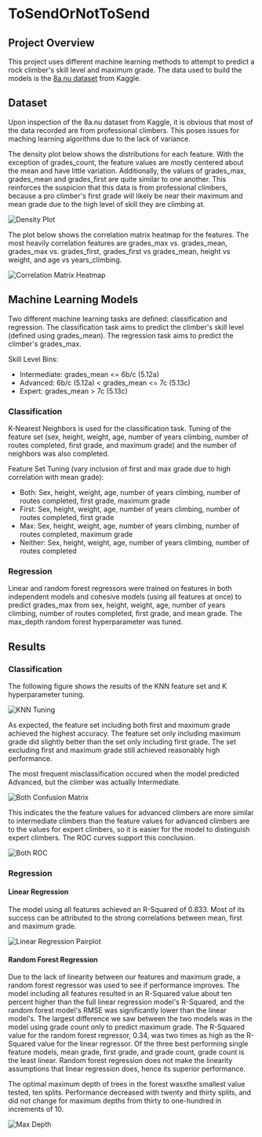 # ToSendOrNotToSend
## Project Overview
This project uses different machine learning methods to attempt to predict a rock climber's skill level and maximum grade. The data used to build the models is the [8a.nu dataset](https://www.kaggle.com/datasets/jordizar/climb-dataset) from Kaggle.

## Dataset
Upon inspection of the 8a.nu dataset from Kaggle, it is obvious that most of the data recorded are from professional climbers. This poses issues for maching learning algorithms due to the lack of variance.

The density plot below shows the distributions for each feature. With the exception of grades_count, the feature values are mostly centered about the mean and have little variation. Additionally, the values of grades_max, grades_mean and grades_first are quite similar to one another. This reinforces the suspicion that this data is from professional climbers, because a pro climber's first grade will likely be near their maximum and mean grade due to the high level of skill they are climbing at.

![Density Plot](plots/density_plot.png)

The plot below shows the correlation matrix heatmap for the features. The most heavily correlation features are grades_max vs. grades_mean, grades_max vs. grades_first, grades_first vs grades_mean, height vs weight, and age vs years_climbing.

![Correlation Matrix Heatmap](plots/correlation_matrix_heatmap.png)

## Machine Learning Models
Two different machine learning tasks are defined: classification and regression. The classification task aims to predict the climber's skill level (defined using grades_mean). The regression task aims to predict the climber's grades_max. 

Skill Level Bins:
* Intermediate: grades_mean <= 6b/c (5.12a)
* Advanced: 6b/c (5.12a) < grades_mean <= 7c (5.13c)
* Expert: grades_mean > 7c (5.13c)

### Classification
K-Nearest Neighbors is used for the classification task. Tuning of the feature set (sex, height, weight, age, number of years climbing, number of routes completed, first grade, and maximum grade) and the number of neighbors was also completed.

Feature Set Tuning (vary inclusion of first and max grade due to high correlation with mean grade):
* Both: Sex, height, weight, age, number of years climbing, number of routes completed, first grade, maximum grade
* First: Sex, height, weight, age, number of years climbing, number of routes completed, first grade
* Max: Sex, height, weight, age, number of years climbing, number of routes completed, maximum grade
* Neither: Sex, height, weight, age, number of years climbing, number of routes completed

### Regression
Linear and random forest regressors were trained on features in both independent models and cohesive models (using all features at once) to predict grades_max from sex, height, weight, age, number of years climbing, number of routes completed, first grade, and mean grade. The max_depth random forest hyperparameter was tuned.

## Results

### Classification
The following figure shows the results of the KNN feature set and K hyperparameter tuning.

![KNN Tuning](plots/knn_feature_tuning.png)

As expected, the feature set including both first and maximum grade achieved the highest accuracy. The feature set only including maximum grade did slightly better than the set only including first grade. The set excluding first and maximum grade still achieved reasonably high performance.

The most frequent misclassification occured when the model predicted Advanced, but the climber was actually Intermediate.

![Both Confusion Matrix](plots/both_conf_heatmap.png)

This indicates the the feature values for advanced climbers are more similar to intermediate climbers than the feature values for advanced climbers are to the values for expert climbers, so it is easier for the model to distinguish expert climbers. The ROC curves support this conclusion.

![Both ROC](plots/roc_both_knn.png)

### Regression
#### Linear Regression
The model using all features achieved an R-Squared of 0.833. Most of its success can be attributed to the strong correlations between mean, first and maximum grade.

![Linear Regression Pairplot](plots/linear_features_pairplot.png)

#### Random Forest Regression
Due to the lack of linearity between our features and maximum grade, a random forest regressor was used to see if performance improves. The model including all features resulted in an R-Squared value about ten percent higher than the full linear regression model's R-Squared, and the random forest model's RMSE was significantly lower than the linear model's. The largest difference we saw between the two models was in the model using grade count only to predict maximum grade. The R-Squared value for the random forest regressor, 0.34, was two times as high as the R-Squared value for the linear regressor. Of the three best performing single feature models, mean grade, first grade, and grade count, grade count is the least linear. Random forest regression does not make the linearity assumptions that linear regression does, hence its superior performance.

The optimal maximum depth of trees in the forest wasxthe smallest value tested, ten splits. Performance decreased with twenty and thirty splits, and did not change for maximum depths from thirty to one-hundred in increments of 10.

![Max Depth](plots/max_depth_tune.png)
